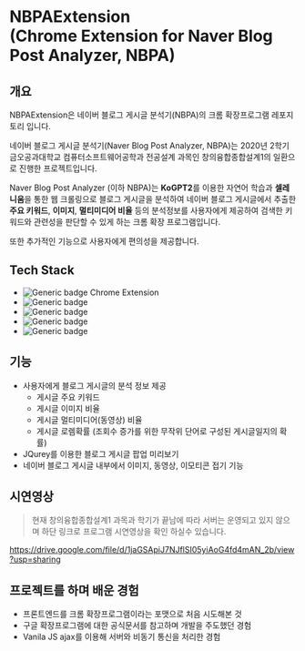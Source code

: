 NBPAExtension  
(Chrome Extension for Naver Blog Post Analyzer, NBPA)
===

## 개요

NBPAExtension은 네이버 블로그 게시글 분석기(NBPA)의  크롬 확장프로그램 레포지토리 입니다.

네이버 블로그 게시글 분석기(Naver Blog Post Analyzer, NBPA)는 2020년 2학기 금오공과대학교 컴퓨터소프트웨어공학과 전공설계 과목인 창의융합종합설계1의 일환으로 진행한 프로젝트입니다.

Naver Blog Post Analyzer (이하 NBPA)는 **KoGPT2**를 이용한 자연어 학습과 **셀레니움**을 통한 웹 크롤링으로 블로그 게시글을 분석하여 네이버 블로그 게시글에서 추출한 **주요 키워드**, **이미지**, **멀티미디어 비율** 등의 분석정보를 사용자에게 제공하여 검색한 키워드와 관련성을 판단할 수 있게 하는 크롬 확장 프로그램입니다.

또한 추가적인 기능으로 사용자에게 편의성을 제공합니다. 

## Tech Stack
- ![Generic badge](https://img.shields.io/badge/Google_chrome-4285F4?style=for-the-badge&logo=Google-chrome&logoColor=white) Chrome Extension
- ![Generic badge](https://img.shields.io/badge/HTML5-E34F26?style=for-the-badge&logo=html5&logoColor=white)
- ![Generic badge](https://img.shields.io/badge/CSS3-1572B6?style=for-the-badge&logo=css3&logoColor=white)
- ![Generic badge](https://img.shields.io/badge/JavaScript-323330?style=for-the-badge&logo=javascript&logoColor=F7DF1E)
- ![Generic badge](https://img.shields.io/badge/jQuery-0769AD?style=for-the-badge&logo=jquery&logoColor=white)

## 기능

- 사용자에게 블로그 게시글의 분석 정보 제공
  - 게시글 주요 키워드
  - 게시글 이미지 비율
  - 게시글 멀티미디어(동영상) 비율
  - 게시글 로렘확률 (조회수 증가를 위한 무작위 단어로 구성된 게시글일지의 확률)
- JQurey를 이용한 블로그 게시글 팝업 미리보기
- 네이버 블로그 게시글 내부에서 이미지, 동영상, 이모티콘 접기 기능

## 시연영상
> 현재 창의융합종합설계1 과목과 학기가 끝남에 따라 서버는 운영되고 있지 않으며 하단 링크로 프로그램 시연영상을 확인 하실수 있습니다.

https://drive.google.com/file/d/1jaGSApiJ7NJflSI05yiAoG4fd4mAN_2b/view?usp=sharing

## 프로젝트를 하며 배운 경험
- 프론트엔드를 크롬 확장프로그램이라는 포맷으로 처음 시도해본 것
- 구글 확장프로그램에 대한 공식문서를 참고하며 개발을 주도했던 경험
- Vanila JS ajax를 이용해 서버와 비동기 통신을 처리한 경험
